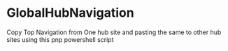# GlobalHubNavigation
Copy Top Navigation from One hub site and pasting the same to other hub sites using this pnp powershell script
